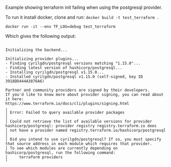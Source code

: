 Example showing terraform init failing when using the postgresql provider.

To run it install docker, clone and run:
`docker build -t test_terraform .`

`docker run -it --env TF_LOG=debug test_terraform`

Which gives the following output:
```

Initializing the backend...

Initializing provider plugins...
- Finding cyrilgdn/postgresql versions matching "1.15.0"...
- Finding latest version of hashicorp/postgresql...
- Installing cyrilgdn/postgresql v1.15.0...
- Installed cyrilgdn/postgresql v1.15.0 (self-signed, key ID 3918DD444A3876A6)

Partner and community providers are signed by their developers.
If you'd like to know more about provider signing, you can read about it here:
https://www.terraform.io/docs/cli/plugins/signing.html
╷
│ Error: Failed to query available provider packages
│
│ Could not retrieve the list of available versions for provider hashicorp/postgresql: provider registry registry.terraform.io does
│ not have a provider named registry.terraform.io/hashicorp/postgresql
│
│ Did you intend to use cyrilgdn/postgresql? If so, you must specify that source address in each module which requires that provider.
│ To see which modules are currently depending on hashicorp/postgresql, run the following command:
│     terraform providers
╵
```